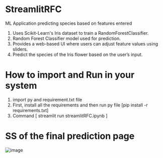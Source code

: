 # StreamlitRFC
ML Application predicting species based on features entered 

1. Uses Scikit-Learn's Iris dataset to train a RandomForestClassifier.
2. Random Forest Classifier model used for prediction.
3. Provides a web-based UI where users can adjust feature values using sliders.
4. Predict the species of the Iris flower based on the user’s input.

# How to import and Run in your system
1. import py and requirement.txt file
2. First, install all the requirements and then run py file [pip install -r requirements.txt]
3. Command [ streamlit run streamlitRFC.ipynb ]

# SS of the final prediction page
![image](https://github.com/user-attachments/assets/651d2466-e9ef-4d37-8fec-5f92932f2823)

